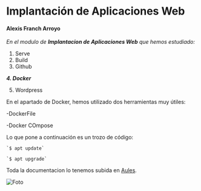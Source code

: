# Implantación de Aplicaciones Web
#### Alexis Franch Arroyo

*En el modulo de **Implantacion de Aplicaciones Web** que hemos estudiado:*

1. Serve
2. Build 
3. Github

***4. Docker***

5. Wordpress

En el apartado de Docker, hemos utilizado dos herramientas muy útiles:

-DockerFile

-Docker COmpose

Lo que pone a continuación es un trozo de código:

    `$ apt update`

    `$ apt upgrade`

Toda la documentacion lo tenemos subida en  [Aules](https://aules.edu.gva.es/fp/my/index.php).

![Foto](/home/alumne/Escritorio/aules.png)


